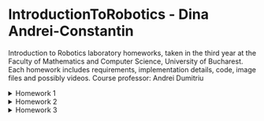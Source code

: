 # IntroductionToRobotics - Dina Andrei-Constantin
Introduction to Robotics laboratory homeworks, taken in the third year at the Faculty of Mathematics and Computer Science, University of Bucharest.
Each homework includes requirements, implementation details, code, image files and possibly videos. 
Course professor: Andrei Dumitriu


<details>
<summary>Homework 1</summary>
<br>

Task Requirements: "Use a separate potentiometer in controlling each of the color of the RGB led (Red, Green and Blue).  The control must be done with digital electronics(aka you must read the value of the potentiometer with Arduino, and write a mapped value to each of the pins connected to the led."

Pictures of the setup:

<img src="https://user-images.githubusercontent.com/99658689/197361062-53204f3e-b34f-4619-b5c0-541bb6c48442.jpg" width="360" height="640" />
<img src="https://user-images.githubusercontent.com/99658689/197361065-4734f1a1-75c0-46c6-82d4-7b6c7cbc0139.jpg" width="360" height="640" />
<img src="https://user-images.githubusercontent.com/99658689/197361066-807e18ae-effc-4eeb-9697-51db8d0ee09e.jpg" width="360" height="640" />
<img src="https://user-images.githubusercontent.com/99658689/197361067-ed2d10cd-f074-4884-9254-b36322cb8759.jpg" width="360" height="640" />
<img src="https://user-images.githubusercontent.com/99658689/197361068-f04b71ca-1c5e-4565-8f69-07c58bb295ad.jpg" width="360" height="640" />
<img src="https://user-images.githubusercontent.com/99658689/197361069-b1e2d4fa-e1c6-48f1-9a74-ac192e90afe3.jpg" width="360" height="640" />
<img src="https://user-images.githubusercontent.com/99658689/197361070-ca0e6c88-79ed-49cd-9ffd-dd0ab1e8f10f.jpg" width="360" height="640" />
<img src="https://user-images.githubusercontent.com/99658689/197361071-b073e61d-a1c7-42f9-ba83-6fb0a0ecb830.jpg" width="360" height="640" />
  

A video of the project in which you can see the way everything works:
https://youtu.be/HYCs1vSOPmo

Source code:

```
const int redLedPin = 11;
const int blueLedPin = 10;
const int greenLedPin = 9;

const int pinRedLevel = A3;
const int pinGreenLevel = A5;
const int pinBlueLevel = A4;

const int LOWER_BOUND_ANALOG_READ = 0;
const int HIGHER_BOUND_ANALOG_READ = 1023;
const int LOWER_BOUND_ANALOG_WRITE = 0;
const int HIGHER_BOUND_ANALOG_WRITE = 255;

int rawRedValue, rawGreenValue, rawBlueValue;
int RGBredValue, RGBgreenValue, RGBblueValue;

void setup() {
  pinMode(redLedPin, OUTPUT);
  pinMode(blueLedPin, OUTPUT);
  pinMode(greenLedPin, OUTPUT);
  pinMode(pinRedLevel, INPUT);
  pinMode(pinBlueLevel, INPUT);
  pinMode(pinGreenLevel, INPUT);
  
  Serial.begin(9600);
}

void loop() {
  // citim valorile de tip input, valoare intreagi din [0,1023]
  rawGreenValue = analogRead(pinGreenLevel); 
  rawRedValue = analogRead(pinRedLevel);
  rawBlueValue = analogRead(pinBlueLevel);
  
  // transformam valorile citite in valori din intervalul [0,255]
  RGBredValue = map(rawRedValue, LOWER_BOUND_ANALOG_READ, HIGHER_BOUND_ANALOG_READ, LOWER_BOUND_ANALOG_WRITE, HIGHER_BOUND_ANALOG_WRITE);
  RGBgreenValue = map(rawGreenValue, LOWER_BOUND_ANALOG_READ, HIGHER_BOUND_ANALOG_READ, LOWER_BOUND_ANALOG_WRITE, HIGHER_BOUND_ANALOG_WRITE);
  RGBblueValue = map(rawBlueValue, LOWER_BOUND_ANALOG_READ, HIGHER_BOUND_ANALOG_READ, LOWER_BOUND_ANALOG_WRITE, HIGHER_BOUND_ANALOG_WRITE);;
  
  // vom seta un threshold in cazul in care device-ul de input nu este perfect: valoriile < 5 se considera ca fiind 0
  if (RGBredValue < 5)
    RGBredValue = 0;

  if (RGBgreenValue < 5)
    RGBgreenValue = 0;

  if (RGBblueValue < 5)
    RGBblueValue = 0;
  
  // trimitem semnalul catre LED
  assignRGBtoLed(RGBredValue, RGBgreenValue, RGBblueValue);
}

void assignRGBtoLed(int r, int g, int b){
  // functia seteaza intensitatile de rosu, verde si albastru LED-ului nostru
  analogWrite(redLedPin, r);
  analogWrite(blueLedPin, g);
  analogWrite(greenLedPin, b);
}
```
</details>




<details>
<summary>Homework 2</summary>
<br>

Task Requirements: 
  Building  the  traffic  lights  for  a  crosswalk.   Using 2 LEDs to represent the traffic lights for people (red and green) and 3 LEDs to represent the traffic lights for cars (red, yellow and green). See the states it needs to go through:
    <br> 1. State 1 (default, reinstated after state 4 ends):  green light for cars,red  light  for  people,  no  sounds.   Duration:  indefinite,  changed  bypressing the button.
    <br> 2. State 2 (initiated by counting down 8 seconds after a button press):the  light  should  be  yellow  for  cars,  red  for  people  and  no  sounds.Duration:  3 seconds.
    <br> 3. State 3 (initiated after state 2 ends):  red for cars, green for peopleand a beeping sound from the buzzer at a constant interval. Duration:8 seconds.
    <br> 4. State 4 (initiated after state 3 ends):  red for cars,blinking greenfor people and a beeping sound from the buzzer,  at a constant in-terval,  faster than the beeping in state 3.  This state should last 4seconds.
  
  Note: pressing the button in any state other than state 1 will not yield any actions.

Pictures of the setup:

<img src="https://user-images.githubusercontent.com/99658689/199517632-51095031-59dc-4b2b-be39-d3efe7a342c0.jpg" width="360" height="640" />
  
A video of the project in which you can see the way everything works: https://youtu.be/fbVpC9-l-Uo

Source code:

```
// used pins

const int buttonPin = 5;
const int buzzerPin = 6;

const int pedestrianGreenPin = 7;
const int pedestrianRedPin = 8;

const int carGreenPin = 9;
const int carYellowPin = 10;
const int carRedPin = 11;

// used values
const int pedestrianWaitTime = 8000;
const int yellowLightTimer = 3000;
const int pedestrianGreenLightTimer = 8000;
const int pedestrianGreenLightTimer2 = 4000;
const int soundFrequency = 10000;
const int beepingInterval1 = 500;
const int beepingInterval2 = 250;

int sequenceTime = 0;

byte buttonState = 0;
byte currentButtonState = 0;
byte previousButtonState = 0;

bool buttonIsPressable = true;
bool buzzerOn = false;

int buttonPressCount = 0;
byte minimumPressTime = 50;
bool pedestrianGreenLightOn = false;

unsigned long lastReadingTime = 0;
unsigned long waitingSequence, yellowLightSequence, pedestrianGreenLightSequence1, pedestrianGreenLightSequence2;
unsigned long lastBuzzTimer = 0;

void setup() {
  pinMode(buttonPin, INPUT_PULLUP);
  pinMode(buzzerPin, OUTPUT);
  pinMode(pedestrianGreenPin, OUTPUT);
  pinMode(pedestrianRedPin, OUTPUT);
  pinMode(carGreenPin, OUTPUT);
  pinMode(carRedPin, OUTPUT);
  pinMode(carYellowPin, OUTPUT);

  Serial.begin(9600);
}

void loop() {

  constrain(buttonPressCount, 0, 2);


  if (buttonPressCount == 0){
    noTone(buzzerPin);
    digitalWrite(pedestrianGreenPin, LOW);
    digitalWrite(pedestrianRedPin, HIGH);
    digitalWrite(carRedPin, LOW);
    digitalWrite(carGreenPin, HIGH);
    digitalWrite(carYellowPin, LOW);
  }

  currentButtonState = !digitalRead(buttonPin);


  if (buttonIsPressable)
    if (currentButtonState != previousButtonState)
      if (millis() - lastReadingTime > minimumPressTime)
          {
            buttonPressCount++;
            previousButtonState = currentButtonState;
            lastReadingTime = millis();
            if (buttonPressCount % 2 == 0){
              waitingSequence = millis() + pedestrianWaitTime;
              yellowLightSequence = yellowLightTimer + waitingSequence;
              pedestrianGreenLightSequence1 = pedestrianGreenLightTimer + yellowLightSequence;
              pedestrianGreenLightSequence2 = pedestrianGreenLightTimer2 + pedestrianGreenLightSequence1;
            }
          }

  if (buttonPressCount % 2 == 0 && buttonPressCount){
    buttonIsPressable = false; // in case a pedestrian spams the button, it will only initiate a sequence the first time it's pressed

    if (millis() < waitingSequence); // pedestrians waiting for green light timer

    else if (millis() < yellowLightSequence){
        digitalWrite(carGreenPin, LOW);
        digitalWrite(carYellowPin, HIGH);
        delay(1);
    }  

    else if (millis() < pedestrianGreenLightSequence1){
      digitalWrite(carYellowPin, LOW);
      digitalWrite(carRedPin, HIGH);
      if (millis() - lastBuzzTimer > beepingInterval1)
        {
        if (buzzerOn)
          noTone(buzzerPin);
        else tone(buzzerPin, soundFrequency, pedestrianGreenLightTimer);
        lastBuzzTimer = millis();
        buzzerOn = !buzzerOn;
        pedestrianGreenLightOn = true;
        }
      
      digitalWrite(pedestrianGreenPin, HIGH);
      digitalWrite(pedestrianRedPin, LOW);
      delay(1);

    }  
    else if (millis() < pedestrianGreenLightSequence2){
      if (millis() - lastBuzzTimer > beepingInterval2)
        {
        if (buzzerOn){
          digitalWrite(pedestrianGreenPin, LOW);
          noTone(buzzerPin);

        }
        else {         
          digitalWrite(pedestrianGreenPin, HIGH);
          tone(buzzerPin, soundFrequency, pedestrianGreenLightTimer);
        }

        lastBuzzTimer = millis();
        buzzerOn = !buzzerOn;
        pedestrianGreenLightOn = !pedestrianGreenLightOn;
        }
      
      delay(1);

    }  
    else{
      noTone(buzzerPin);
      digitalWrite(pedestrianGreenPin, LOW);
      digitalWrite(pedestrianRedPin, HIGH);
      digitalWrite(carRedPin, LOW);
      digitalWrite(carGreenPin, HIGH);
      digitalWrite(carYellowPin, LOW);
      delay(1);
      buttonIsPressable=true;
    }  
    
  }  
  delay(1);    
}
```
</details>

  
<details>
<summary>Homework 3</summary>
<br>

Task Requirements: 

  You will use the joystick to control the position ofthe segment and ”draw” on the display.  The movement between segment sshould be natural (meaning they should jump from the current positiononly to neighbors, but without passing through ”walls”. The system has the following states:
  <br> 1.State  1 (default,  but  also  initiated  after  a  button  press  in  State2):  Current  position  blinking.   Can  use  the  joystick  to  move  fromone  position  to  neighbors.   Short  pressing  the  button  toggles  state2.  Long pressing the button in state 1 resets the entire display byturning all the segments OFF and moving the current position to thedecimal point.
  <br> 2.State  2(initiated  after  a  button  press  in  State  1):   The  currentsegment  stops  blinking,  adopting  the  state  of  the  segment  beforeselection (ON or OFF). Toggling the X (or Y, you chose) axis shouldchange  the  segment  state  from  ON  to  OFF  or  from  OFF  to  ON.Clicking the joystick should save the segment state and exit back tostate 1.
  
Pictures of the setup:

<img src="https://user-images.githubusercontent.com/99658689/200854800-f2460ecf-d976-42fd-bf2f-4a86a4a3bf6c.jpg" width="360" height="640" />
  
  
A video of the project in which you can see the way everything works: https://youtu.be/9i24RCIUL2s

Source code:

```
// declare all the segments pins
const int pinA = 4;
const int pinB = 5;
const int pinC = 6;
const int pinD = 7;
const int pinE = 8;
const int pinF = 9;
const int pinG = 10;
const int pinDP = 11;

// joystick pins
const int joyXPin = A1;
const int joyYPin = A0;
const int joySWPin = 12;

int blinkingSegment = pinDP; // the blinking pin, when the program starts it should be pinDP

const int joyLeftThreshold = -100;
const int joyRightThreshold = 100;
const int joyDefaultXValue = 0;

const int joyUpThreshold = 100;
const int joyDownThreshold = -100;
const int joyDefaultYValue = 0;

const int neutralThreshold = 200;
bool joyIsNeutral = true;

bool joySWState = HIGH;
bool joyPrevSWState = HIGH;
bool dpState = false;

char nextTransition[] = "NEUTRAL";
char lastTransition[] = "NEUTRAL";

char movementStateOY[] = "NEUTRAL";
int absValueX, absValueY;

bool segmentBlinkingOn = true;
unsigned long lastChangeInBlinking = 0;
unsigned long lastReadSWState = 0;
long pressTime = 0;
long releaseTime = 0;

int blinkingInterval = 500;

const int segSize = 8;
// modify if you have common anode
bool commonAnode = false; 

byte segmentOn = HIGH;
int segments[segSize] = { 
  pinA, pinB, pinC, pinD, pinE, pinF, pinG, pinDP
};

int currentDigit = 0;

const int noOfDigits = 10;
byte digitMatrix[noOfDigits][segSize - 1] = {
// a  b  c  d  e  f  g
  {1, 1, 1, 1, 1, 1, 0}, // 0
  {0, 1, 1, 0, 0, 0, 0}, // 1
  {1, 1, 0, 1, 1, 0, 1}, // 2
  {1, 1, 1, 1, 0, 0, 1}, // 3
  {0, 1, 1, 0, 0, 1, 1}, // 4
  {1, 0, 1, 1, 0, 1, 1}, // 5
  {1, 0, 1, 1, 1, 1, 1}, // 6
  {1, 1, 1, 0, 0, 0, 0}, // 7
  {1, 1, 1, 1, 1, 1, 1}, // 8
  {1, 1, 1, 1, 0, 1, 1}  // 9
};

int statePinA = LOW;
int statePinB = LOW;
int statePinC = LOW;
int statePinD = LOW;
int statePinE = LOW;
int statePinF = LOW;
int statePinG = LOW;
int statePinDP = LOW;
int stateCurrentPin = LOW;
char movementStateOX[] = "NEUTRAL";

bool buttonWasReleased = true;
int totalPressedTime = 0;
bool segmentActualized = true;
int currentBlink = LOW;
bool blinkingMode = true;
int shortPressTime = 1000;

int analogReadMinValue = 0;
int analogReadMaxValue = 1023;
int mappedMinAnalogValue = -512;
int mappedMaxAnalogValue = 511;

void setup() {
  // initialize all the pins
  for (int i = 0; i < segSize; i++) {
    pinMode(segments[i], OUTPUT);
  }
  pinMode(joySWPin, INPUT_PULLUP);
  if (commonAnode == true) {
    segmentOn = !segmentOn;
  }
  
  Serial.begin(9600);
}

void loop() {

 
  joySWState = digitalRead(joySWPin);
  
  if(joySWState != joyPrevSWState)
    {

    if (joySWState == LOW)
      {
        pressTime = millis();
        buttonWasReleased = false;
      }

    else if (!buttonWasReleased)
      {
      releaseTime = millis();
      buttonWasReleased = true;
      totalPressedTime = releaseTime - pressTime;
      segmentActualized = false;
      }
    }



  joyPrevSWState = joySWState;

  if (releaseTime - pressTime > 0 && !segmentActualized)
  {
    if (releaseTime - pressTime < shortPressTime ) // short press
      {
        blinkingMode = !blinkingMode;
        segmentActualized = true;
      } 

      else // long press
        {
        statePinA = LOW;
        statePinB = LOW;
        statePinC = LOW;
        statePinD = LOW;
        statePinE = LOW;
        statePinF = LOW;
        statePinG = LOW;
        statePinDP = LOW;
        digitalWrite(pinA, statePinA);
        digitalWrite(pinB, statePinB);  
        digitalWrite(pinC, statePinC);
        digitalWrite(pinD, statePinD);
        digitalWrite(pinE, statePinE);
        digitalWrite(pinF, statePinF);
        digitalWrite(pinG, statePinG);
        digitalWrite(pinDP, statePinDP);
        segmentActualized = true;
        blinkingSegment = pinDP;
        //resetting the board
        }
  }



  int joyY = analogRead(joyYPin);
  int joyX = analogRead(joyXPin);
  joyY = map(joyY, analogReadMinValue, analogReadMaxValue, mappedMinAnalogValue, mappedMaxAnalogValue);
  joyX = map(joyX, analogReadMinValue, analogReadMaxValue, mappedMinAnalogValue, mappedMaxAnalogValue);
  strcpy(nextTransition, "NEUTRAL");

  // we have the values for x and y transposed in an interval [-512, 511]
  // checking the direction the joystick points to

  if (joyY > joyUpThreshold)
    {
      strcpy(movementStateOY, "UP");
      absValueY = joyY - joyUpThreshold;
    }

  else if (joyY < joyDownThreshold)
    {
      strcpy(movementStateOY, "DOWN");
      absValueY = joyDownThreshold - joyY;
    }
    
  if (joyX > joyLeftThreshold)
    {
      strcpy(movementStateOX, "RIGHT");
      absValueX = joyX - joyLeftThreshold;
    }
  else if (joyX < joyRightThreshold)
    {
      strcpy(movementStateOX, "LEFT");
      absValueX = joyRightThreshold -  joyX;
    }

  // if the joystick is not moved enough, we will consider its position is neutral
  if (abs (joyX - joyDefaultXValue) < neutralThreshold)
    strcpy(movementStateOX, "NEUTRAL");
  if (abs (joyY - joyDefaultYValue) < neutralThreshold)
    strcpy(movementStateOY, "NEUTRAL");
  

  strcpy(nextTransition, absValueX < absValueY ? movementStateOY : movementStateOX); // save the transition for the next step: for example, if the joystick is both pointed down and a little to the right, it will be considered as pointing down

  if (blinkingMode){ // if the segment is blinking, just blink and move between segments using the joystick

    if (millis() - lastChangeInBlinking > blinkingInterval) // blinking 
      {
        digitalWrite(blinkingSegment, currentBlink);
        
        if (currentBlink == LOW)
          currentBlink = HIGH;
        else currentBlink = LOW;

        lastChangeInBlinking = millis();
      }


    if (strcmp(nextTransition, lastTransition)) // moving between segments. We will check if the joystick changed positions between moves. We do this because we dont want to move up 100 positions in one little movement of the joystick, just once
      {
        stateCurrentPin = getSegmentState(blinkingSegment); // find the next segment
        digitalWrite(blinkingSegment, stateCurrentPin); // if we move away from the segment, the state should be the same as before we "arrived" there
        blinkingSegment = changeSegment(blinkingSegment, nextTransition); // move to the next segment
        strcpy(lastTransition, nextTransition); // save the last transition
      }

  }

  else { // in this mode we change the selected segment state using up and down movements of the joystick
      if ((!strcmp(nextTransition, "UP") || !strcmp(nextTransition, "DOWN")) && strcmp(nextTransition, lastTransition))
      {
            if (blinkingSegment == pinA)
              statePinA = !statePinA;
            if (blinkingSegment == pinB)
              statePinB = !statePinB;
            if (blinkingSegment == pinC)
              statePinC = !statePinC;
            if (blinkingSegment == pinD)
              statePinD = !statePinD;
            if (blinkingSegment == pinE)
              statePinE = !statePinE;
            if (blinkingSegment == pinF)
              statePinF = !statePinF;
            if (blinkingSegment == pinG)
              statePinG = !statePinG;
            if (blinkingSegment == pinDP)
              statePinDP = !statePinDP;

            stateCurrentPin = getSegmentState(blinkingSegment);
            digitalWrite(blinkingSegment, stateCurrentPin);
            
            strcpy(lastTransition, nextTransition);
      }
  } 
}

int getSegmentState (int pin){
  if (pin == pinA)
    return statePinA;
  if (pin == pinB)
    return statePinB;
  if (pin == pinC)
    return statePinC;
  if (pin == pinD)
    return statePinD;
  if (pin == pinE)
    return statePinE;
  if (pin == pinF)
    return statePinF;
  if (pin == pinG)
    return statePinG;
  if (pin == pinDP)
    return statePinDP;
  
}
int changeSegment (int currentSegment, char transition[]){
  // the function returns the next segment we move to (if we can move to another segment through the movement stored in transition parameter)
  if (!strcmp(transition, "NEUTRAL"))
    return currentSegment;
  switch(currentSegment){
    case (pinA):
      if (!strcmp(transition, "LEFT"))
        return pinF;
      if (!strcmp(transition, "RIGHT"))
        return pinB;
      if (!strcmp(transition, "UP"))
        return currentSegment;
      if (!strcmp(transition, "DOWN"))
        return pinG;
      break;

    case (pinB):
      if (!strcmp(transition, "LEFT"))
        return pinF;
      if (!strcmp(transition, "RIGHT"))
        return currentSegment;
      if (!strcmp(transition, "UP"))
        return pinA;
      if (!strcmp(transition, "DOWN"))
        return pinG;
      break;

    case (pinC):
      if (!strcmp(transition, "LEFT"))
        return pinE;
      if (!strcmp(transition, "RIGHT"))
        return pinDP;
      if (!strcmp(transition, "UP"))
        return pinG;
      if (!strcmp(transition, "DOWN"))
        return pinD;
      break;

    case (pinD):
      if (!strcmp(transition, "LEFT"))
        return pinE;
      if (!strcmp(transition, "RIGHT"))
        return pinC;
      if (!strcmp(transition, "UP"))
        return pinG;
      if (!strcmp(transition, "DOWN"))
        return currentSegment;     
      break;

    case (pinE):
      if (!strcmp(transition, "LEFT"))
        return currentSegment;
      if (!strcmp(transition, "RIGHT"))
        return pinC;
      if (!strcmp(transition, "UP"))
        return pinG;
      if (!strcmp(transition, "DOWN"))
        return pinD;
      break;

    case (pinF):
      if (!strcmp(transition, "LEFT"))
        return currentSegment;
      if (!strcmp(transition, "RIGHT"))
        return pinB;
      if (!strcmp(transition, "UP"))
        return pinA;
      if (!strcmp(transition, "DOWN"))
        return pinG;
      break;

    case (pinG):
      if (!strcmp(transition, "LEFT"))
        return currentSegment;
      if (!strcmp(transition, "RIGHT"))
        return currentSegment;
      if (!strcmp(transition, "UP"))
        return pinA;
      if (!strcmp(transition, "DOWN"))
        return pinD;
      break;

    case (pinDP):
      if (!strcmp(transition, "LEFT"))
        return pinC;
      if (!strcmp(transition, "RIGHT"))
        return currentSegment;
      if (!strcmp(transition, "UP"))
        return currentSegment;
      if (!strcmp(transition, "DOWN"))
        return currentSegment;
      break;

  }

}
```
</details>



